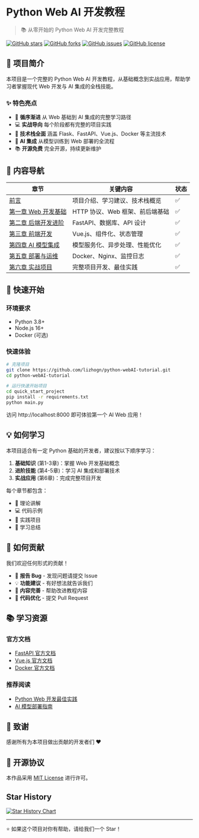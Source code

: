 # Python Web AI 开发教程

> 📚 从零开始的 Python Web AI 开发完整教程

[![GitHub stars](https://img.shields.io/github/stars/lizhogn/python-webAI-tutorial.svg?style=social&label=Star)](https://github.com/lizhogn/python-webAI-tutorial)
[![GitHub forks](https://img.shields.io/github/forks/lizhogn/python-webAI-tutorial.svg?style=social&label=Fork)](https://github.com/lizhogn/python-webAI-tutorial)
[![GitHub issues](https://img.shields.io/github/issues/lizhogn/python-webAI-tutorial.svg)](https://github.com/lizhogn/python-webAI-tutorial/issues)
[![GitHub license](https://img.shields.io/github/license/lizhogn/python-webAI-tutorial.svg)](https://github.com/lizhogn/python-webAI-tutorial/blob/main/LICENSE)

## 🎯 项目简介

本项目是一个完整的 Python Web AI 开发教程，从基础概念到实战应用，帮助学习者掌握现代 Web 开发与 AI 集成的全栈技能。

### ✨ 特色亮点

* 🚀 **循序渐进** 从 Web 基础到 AI 集成的完整学习路径
* 💻 **实战导向** 每个阶段都有完整的项目实践
* 🔧 **技术栈全面** 涵盖 Flask、FastAPI、Vue.js、Docker 等主流技术
* 🤖 **AI 集成** 从模型训练到 Web 部署的全流程
* 📚 **开源免费** 完全开源，持续更新维护

## 📖 内容导航

| 章节 | 关键内容 | 状态 |
|------|----------|------|
| [前言](preface.md) | 项目介绍、学习建议、技术栈概览 | ✅ |
| [第一章 Web 开发基础](chapter1/README.md) | HTTP 协议、Web 框架、前后端基础 | ✅ |
| [第二章 后端开发进阶](chapter2/README.md) | FastAPI、数据库、API 设计 | ✅ |
| [第三章 前端开发](chapter3/README.md) | Vue.js、组件化、状态管理 | ✅ |
| [第四章 AI 模型集成](chapter4/README.md) | 模型服务化、异步处理、性能优化 | ✅ |
| [第五章 部署与运维](chapter5/README.md) | Docker、Nginx、监控日志 | ✅ |
| [第六章 实战项目](chapter6/README.md) | 完整项目开发、最佳实践 | ✅ |

## 🚀 快速开始

### 环境要求

- Python 3.8+
- Node.js 16+
- Docker (可选)

### 快速体验

```bash
# 克隆项目
git clone https://github.com/lizhogn/python-webAI-tutorial.git
cd python-webAI-tutorial

# 运行快速开始项目
cd quick_start_project
pip install -r requirements.txt
python main.py
```

访问 http://localhost:8000 即可体验第一个 AI Web 应用！

## 💡 如何学习

本项目适合有一定 Python 基础的开发者，建议按以下顺序学习：

1. **基础知识** (第1-3章)：掌握 Web 开发基础概念
2. **进阶技能** (第4-5章)：学习 AI 集成和部署技术
3. **实战应用** (第6章)：完成完整项目开发

每个章节都包含：
- 📖 理论讲解
- 💻 代码示例
- 🎯 实践项目
- 📝 学习总结

## 🤝 如何贡献

我们欢迎任何形式的贡献！

* 🐛 **报告 Bug** - 发现问题请提交 Issue
* 💡 **功能建议** - 有好想法就告诉我们
* 📝 **内容完善** - 帮助改进教程内容
* 🔧 **代码优化** - 提交 Pull Request

## 📚 学习资源

### 官方文档
- [FastAPI 官方文档](https://fastapi.tiangolo.com/)
- [Vue.js 官方文档](https://vuejs.org/)
- [Docker 官方文档](https://docs.docker.com/)

### 推荐阅读
- [Python Web 开发最佳实践](https://realpython.com/)
- [AI 模型部署指南](https://huggingface.co/docs)

## 🙏 致谢

感谢所有为本项目做出贡献的开发者们 ❤️

## 📄 开源协议

本作品采用 [MIT License](LICENSE) 进行许可。

## Star History

[![Star History Chart](https://api.star-history.com/svg?repos=lizhogn/python-webAI-tutorial&type=Date)](https://star-history.com/#lizhogn/python-webAI-tutorial&Date)

---

⭐ 如果这个项目对你有帮助，请给我们一个 Star！ 